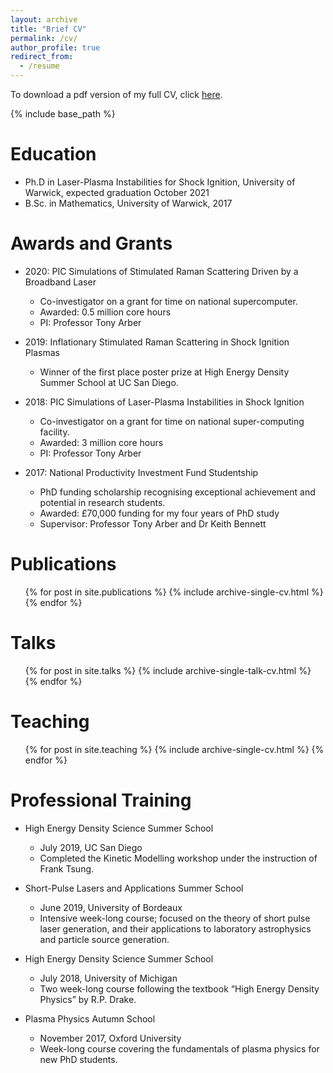 ```yaml
---
layout: archive
title: "Brief CV"
permalink: /cv/
author_profile: true
redirect_from:
  - /resume
---
```

To download a pdf version of my full CV, click <a href="https://sj-spencer.github.io/files/SJ_Spencer_CV_Nov2020.pdf">here</a>.

{% include base_path %}

Education
======
* Ph.D in Laser-Plasma Instabilities for Shock Ignition, University of Warwick, expected graduation October 2021
* B.Sc. in Mathematics, University of Warwick, 2017

Awards and Grants
======
* 2020: PIC Simulations of Stimulated Raman Scattering Driven by a Broadband Laser
  * Co-investigator on a grant for time on national supercomputer.
  * Awarded: 0.5 million core hours
  * PI: Professor Tony Arber

* 2019: Inflationary Stimulated Raman Scattering in Shock Ignition Plasmas
  * Winner of the first place poster prize at High Energy Density Summer School at UC San Diego.
  
* 2018: PIC Simulations of Laser-Plasma Instabilities in Shock Ignition
  * Co-investigator on a grant for time on national super-computing facility.
  * Awarded: 3 million core hours
  * PI: Professor Tony Arber

* 2017: National Productivity Investment Fund Studentship
  * PhD funding scholarship recognising exceptional achievement and potential in research students.
  * Awarded: £70,000 funding for my four years of PhD study
  * Supervisor: Professor Tony Arber and Dr Keith Bennett
  

Publications
======
  <ul>{% for post in site.publications %}
    {% include archive-single-cv.html %}
  {% endfor %}</ul>

  
Talks
======
  <ul>{% for post in site.talks %}
    {% include archive-single-talk-cv.html %}
  {% endfor %}</ul>
  
Teaching
======
  <ul>{% for post in site.teaching %}
    {% include archive-single-cv.html %}
  {% endfor %}</ul>
  
Professional Training
=====================
* High Energy Density Science Summer School
  * July 2019, UC San Diego
  * Completed the Kinetic Modelling workshop under the instruction of Frank Tsung.

* Short-Pulse Lasers and Applications Summer School
  * June 2019, University of Bordeaux
  * Intensive week-long course; focused on the theory of short pulse laser generation, and their applications to laboratory astrophysics and particle source generation.
  
* High Energy Density Science Summer School
  * July 2018, University of Michigan
  * Two week-long course following the textbook “High Energy Density Physics” by R.P. Drake.
  
* Plasma Physics Autumn School
  * November 2017, Oxford University
  * Week-long course covering the fundamentals of plasma physics for new PhD students.
